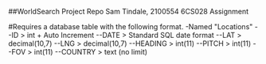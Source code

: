 ##WorldSearch Project Repo
Sam Tindale, 2100554
6CS028 Assignment

#Requires a database table with the following format.
-Named "Locations"
--ID > int + Auto Increment
--DATE > Standard SQL date format
--LAT > decimal(10,7)
--LNG > decimal(10,7)
--HEADING > int(11)
--PITCH > int(11)
--FOV > int(11)
--COUNTRY > text (no limit)

